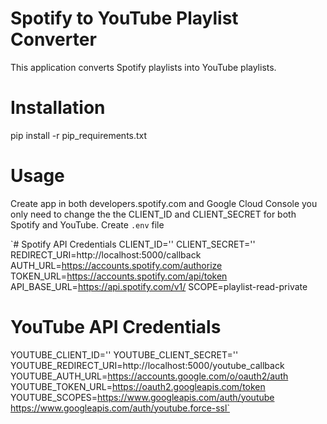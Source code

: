 # Spotify to YouTube Playlist Converter
This application converts Spotify playlists into YouTube playlists.

# Installation
pip install -r pip_requirements.txt

# Usage
Create app in both developers.spotify.com and Google Cloud Console 
you only need to change the the CLIENT_ID and CLIENT_SECRET for both Spotify and YouTube.
Create `.env` file 

`# Spotify API Credentials
CLIENT_ID=''
CLIENT_SECRET=''
REDIRECT_URI=http://localhost:5000/callback
AUTH_URL=https://accounts.spotify.com/authorize
TOKEN_URL=https://accounts.spotify.com/api/token
API_BASE_URL=https://api.spotify.com/v1/
SCOPE=playlist-read-private

# YouTube API Credentials
YOUTUBE_CLIENT_ID=''
YOUTUBE_CLIENT_SECRET=''
YOUTUBE_REDIRECT_URI=http://localhost:5000/youtube_callback
YOUTUBE_AUTH_URL=https://accounts.google.com/o/oauth2/auth
YOUTUBE_TOKEN_URL=https://oauth2.googleapis.com/token
YOUTUBE_SCOPES=https://www.googleapis.com/auth/youtube https://www.googleapis.com/auth/youtube.force-ssl`


